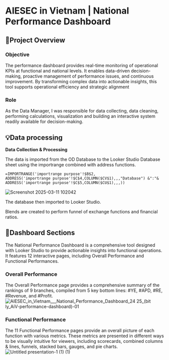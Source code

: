 # AIESEC in Vietnam | National Performance Dashboard
## **📖Project Overview**

### **Objective**

The performance dashboard provides real-time monitoring of operational KPIs at functional and national levels. It enables data-driven decision-making, proactive management of performance issues, and continuous improvement. By transforming complex data into actionable insights, this tool supports operational efficiency and strategic alignment

### Role

As the Data Manager, I was responsible for data collecting, data cleaning, performing calculations, visualization and building an interactive system readily available for decision-making.

## **💡Data processing**

**Data Collection & Processing**

The data is imported from the OD Database to the Looker Studio Database sheet using the importrange combined with address functions.

```
=IMPORTRANGE('importrange purpose'!$B$2,
ADDRESS('importrange purpose'!$C$4,COLUMN($CV$1),,,"Database") &":"& ADDRESS('importrange purpose'!$C$5,COLUMN($CU$1),,,))
```

![Screenshot 2025-03-11 102042](https://github.com/user-attachments/assets/923073c9-3c7e-43c7-b03c-abb2aa0780b2)

The database then imported to Looker Studio.

Blends are created to perform funnel of exchange functions and financial ratios.

## **🔮Dashboard Sections**

The National Performance Dashboard is a comprehensive tool designed with Looker Studio to provide actionable insights into functional operations. It features 12 interactive pages, including Overall  Performance and Functional Performances.

### **Overall Performance**

The Overall Performance page provides a comprehensive summary of the rankings of 9 branches, compiled from 5 key bottom lines: #YE, #APD, #RE, #Revenue, and #Profit.
![AIESEC_in_Vietnam___National_Performance_Dashboard_24 25_(bit ly_AiV-performance-dashboard)-01](https://github.com/user-attachments/assets/978e9c75-160f-40eb-9b35-d1b1f675d466)


### Functional Performance

The 11 Functional Performance pages provide an overall picture of each function with various metrics. These metrics are presented in different ways to be visually intuitive for viewers, including scorecards, combined columns & lines, funnels, stacked bars, gauges, and pie charts.
![Untitled presentation-1 (1) (1)](https://github.com/user-attachments/assets/4dae467d-6805-4164-9657-cb29d105c5b3)
